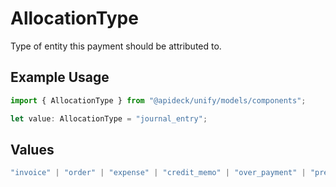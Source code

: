 # AllocationType

Type of entity this payment should be attributed to.

## Example Usage

```typescript
import { AllocationType } from "@apideck/unify/models/components";

let value: AllocationType = "journal_entry";
```

## Values

```typescript
"invoice" | "order" | "expense" | "credit_memo" | "over_payment" | "pre_payment" | "journal_entry" | "other" | "bill"
```